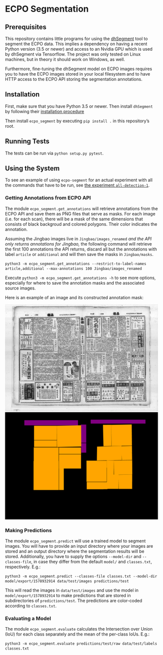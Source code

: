 # ECPO Segmentation

## Prerequisites

This repository contains little programs for using the
[dhSegment](https://github.com/dhlab-epfl/dhSegment) tool to segment the ECPO
data. This implies a dependency on having a recent Python version (3.5 or newer)
and access to an Nvidia GPU which is used by dhSegment via Tensorflow. The
project was only tested on Linux machines, but in theory it should work on
Windows, as well.

Furthermore, fine-tuning the dhSegment model on ECPO images requires you to have
the ECPO images stored in your local filesystem and to have HTTP access to the
ECPO API storing the segmentation annotations.

## Installation

First, make sure that you have Python 3.5 or newer. Then install `dhSegment` by
following their [installation
procedure](https://dhsegment.readthedocs.io/en/latest/start/install.html)

Then install `ecpo_segment` by executing `pip install .` in this repository’s
root.

## Running Tests

The tests can be run via `python setup.py pytest`.

## Using the System

To see an example of using `ecpo-segment` for an actual experiment with all the
commands that have to be run, see [the experiment
`all-detection-1`](exp/all-detection-1/Report.md).

### Getting Annotations from ECPO API

The module `ecpo_segment.get_annotations` will retrieve annotations from the
ECPO API and save them as PNG files that serve as masks. For each image (i.e.
for each scan), there will be a mask of the same dimensions that consists of
black backgroud and colored polygons. Their color indicates the annotation.

Assuming the Jingbao images live in `Jingbao/images_renamed` _and the API only
returns annotations for Jingbao,_ the following command will retrieve the first
100 annotations the API returns, discard all but the annotations with label
`article` or `additional` and will then save the masks in `Jingbao/masks`.

```
python3 -m ecpo_segment.get_annotations --restrict-to-label-names article,additional --max-annotations 100 Jingbao/images_renamed
```

Execute `python3 -m ecpo_segment.get_annotations -h` to see more options,
especially for where to save the annotation masks and the associated source
images.

Here is an example of an image and its constructed annotation mask:

![Jingbao sample image](img/jb_4138_1940-04-30_0002+0003.jpg)
![Jingbao sample mask](img/jb_4138_1940-04-30_0002+0003.png)


### Making Predictions

The module `ecpo_segment.predict` will use a trained model to segment images.
You will have to provide an input directory where your images are stored and an
output directory where the segmentation results will be stored. Additionally,
you have to supply the options `--model-dir` and `--classes-file`, in case they
differ from the default `model/` and `classes.txt`, respectively. E.g.:

```
python3 -m ecpo_segment.predict --classes-file classes.txt --model-dir model/export/1578932914 data/test/images predictions/test
```

This will read the images in `data/test/images` and use the model in
`model/export/1578932914` to make predictions that are stored in subdirectories
of `predictions/test`. The predictions are color-coded according to
`classes.txt`.


### Evaluating a Model

The module `ecpo_segment.evaluate` calculates the Intersection over Union (IoU)
for each class separately and the mean of the per-class IoUs. E.g.:

```
python3 -m ecpo_segment.evaluate predictions/test/raw data/test/labels classes.txt
```

